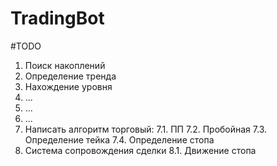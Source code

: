 # TradingBot

#TODO
1. Поиск накоплений
2. Определение тренда
3. Нахождение уровня
4. ...
5. ...
6. ...
7. Написать алгоритм торговый:
7.1. ПП
7.2. Пробойная
7.3. Определение тейка
7.4. Определение стопа
8. Система сопровождения сделки
8.1. Движение стопа

